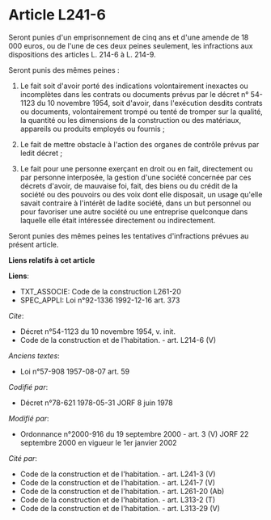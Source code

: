# Article L241-6

Seront punies d'un emprisonnement de cinq ans et d'une amende de 18 000 euros, ou de l'une de ces deux peines seulement, les
infractions aux dispositions des articles L. 214-6 à L. 214-9. 

Seront punis des mêmes peines : 

1. Le fait soit d'avoir porté des indications volontairement inexactes ou incomplètes dans les contrats ou documents prévus
par le décret n° 54-1123 du 10 novembre 1954, soit d'avoir, dans l'exécution desdits contrats ou documents, volontairement
trompé ou tenté de tromper sur la qualité, la quantité ou les dimensions de la construction ou des matériaux, appareils ou
produits employés ou fournis ; 

2. Le fait de mettre obstacle à l'action des organes de contrôle prévus par ledit décret ; 

3. Le fait pour une personne exerçant en droit ou en fait, directement ou par personne interposée, la gestion d'une société
concernée par ces décrets d'avoir, de mauvaise foi, fait, des biens ou du crédit de la société ou des pouvoirs ou des voix
dont elle disposait, un usage qu'elle savait contraire à l'intérêt de ladite société, dans un but personnel ou pour favoriser
une autre société ou une entreprise quelconque dans laquelle elle était intéressée directement ou indirectement. 

Seront punies des mêmes peines les tentatives d'infractions prévues au présent article.

**Liens relatifs à cet article**

**Liens**:

  - TXT_ASSOCIE: Code de la construction L261-20
  - SPEC_APPLI: Loi n°92-1336 1992-12-16 art. 373

_Cite_:

  - Décret n°54-1123 du 10 novembre 1954, v. init.
  - Code de la construction et de l'habitation. - art. L214-6 (V)

_Anciens textes_:

  - Loi n°57-908 1957-08-07 art. 59

_Codifié par_:

  - Décret n°78-621 1978-05-31 JORF 8 juin 1978

_Modifié par_:

  - Ordonnance n°2000-916 du 19 septembre 2000 - art. 3 (V) JORF 22 septembre 2000 en vigueur le 1er janvier 2002

_Cité par_:

  - Code de la construction et de l'habitation. - art. L241-3 (V)
  - Code de la construction et de l'habitation. - art. L241-7 (V)
  - Code de la construction et de l'habitation. - art. L261-20 (Ab)
  - Code de la construction et de l'habitation. - art. L313-2 (T)
  - Code de la construction et de l'habitation. - art. L313-29 (V)
